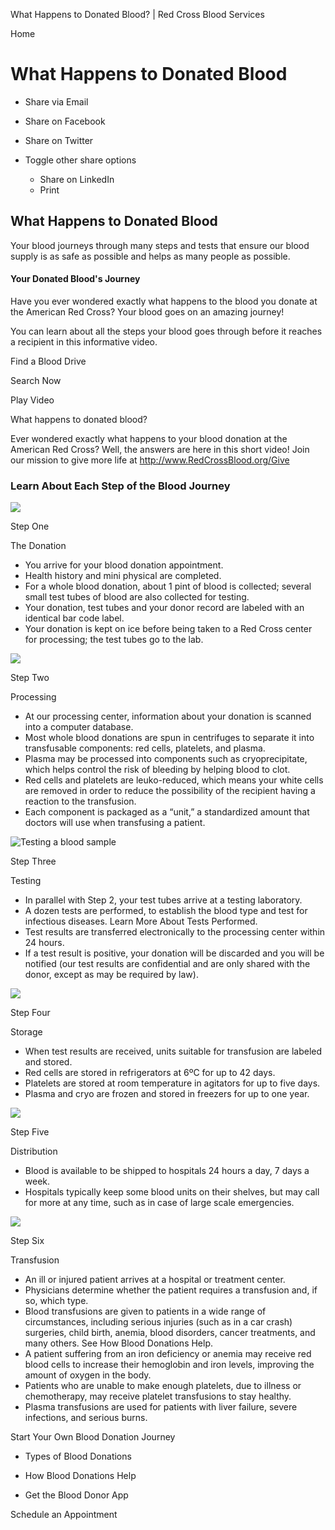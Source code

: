 What Happens to Donated Blood? | Red Cross Blood Services

Home

# What Happens to Donated Blood

*   Share via Email
    
*   Share on Facebook
    
*   Share on Twitter
    
*   Toggle other share options
    
    *   Share on LinkedIn
    *   Print
    
    
    

 

## What Happens to Donated Blood

Your blood journeys through many steps and tests that ensure our blood supply is as safe as possible and helps as many people as possible.

#### Your Donated Blood's Journey

Have you ever wondered exactly what happens to the blood you donate at the American Red Cross? Your blood goes on an amazing journey! 

You can learn about all the steps your blood goes through before it reaches a recipient in this informative video.

 Find a Blood Drive

 Search Now 

  Play Video

What happens to donated blood?

Ever wondered exactly what happens to your blood donation at the American Red Cross? Well, the answers are here in this short video! Join our mission to give more life at http://www.RedCrossBlood.org/Give

### Learn About Each Step of the Blood Journey

![](/content/dam/redcrossblood/rcb/donate-blood/components/839x473-the-donation.jpg.transform/1288/q82/feature/image.jpeg)

Step One

The Donation

*   You arrive for your blood donation appointment.
*   Health history and mini physical are completed.
*   For a whole blood donation, about 1 pint of blood is collected; several small test tubes of blood are also collected for testing.
*   Your donation, test tubes and your donor record are labeled with an identical bar code label.
*   Your donation is kept on ice before being taken to a Red Cross center for processing; the test tubes go to the lab.

![](/content/dam/redcrossblood/rcb/donate-blood/components/488x536-centrifuges.jpg.transform/1288/q82/feature/image.jpeg)

Step Two

Processing

*   At our processing center, information about your donation is scanned into a computer database.
*   Most whole blood donations are spun in centrifuges to separate it into transfusable components: red cells, platelets, and plasma.
*   Plasma may be processed into components such as cryoprecipitate, which helps control the risk of bleeding by helping blood to clot.
*   Red cells and platelets are leuko-reduced, which means your white cells are removed in order to reduce the possibility of the recipient having a reaction to the transfusion.
*   Each component is packaged as a “unit,” a standardized amount that doctors will use when transfusing a patient.

![Testing a blood sample](/content/dam/redcrossblood/rcb/home-page/components/Lab_Testing_Blood.jpg.transform/1288/q82/feature/image.jpeg)

Step Three

Testing

*   In parallel with Step 2, your test tubes arrive at a testing laboratory.
*   A dozen tests are performed, to establish the blood type and test for infectious diseases. Learn More About Tests Performed.
*   Test results are transferred electronically to the processing center within 24 hours.
*   If a test result is positive, your donation will be discarded and you will be notified (our test results are confidential and are only shared with the donor, except as may be required by law).

![](/content/dam/redcrossblood/rcb/donate-blood/components/blood-storage.jpg.transform/1288/q82/feature/image.jpeg)

Step Four

Storage

*   When test results are received, units suitable for transfusion are labeled and stored.
*   Red cells are stored in refrigerators at 6ºC for up to 42 days.
*   Platelets are stored at room temperature in agitators for up to five days.
*   Plasma and cryo are frozen and stored in freezers for up to one year.

![](/content/dam/redcrossblood/rcb/donate-blood/components/839x839-step-five.jpg.transform/1288/q82/feature/image.jpeg)

Step Five

Distribution

*   Blood is available to be shipped to hospitals 24 hours a day, 7 days a week.
*   Hospitals typically keep some blood units on their shelves, but may call for more at any time, such as in case of large scale emergencies.

![](/content/dam/redcrossblood/rcb/donate-blood/components/what-happens-to-donated-blood-pt6.jpg.transform/1288/q82/feature/image.jpeg)

Step Six

Transfusion

*   An ill or injured patient arrives at a hospital or treatment center.
*   Physicians determine whether the patient requires a transfusion and, if so, which type.
*   Blood transfusions are given to patients in a wide range of circumstances, including serious injuries (such as in a car crash) surgeries, child birth, anemia, blood disorders, cancer treatments, and many others. See How Blood Donations Help.
*   A patient suffering from an iron deficiency or anemia may receive red blood cells to increase their hemoglobin and iron levels, improving the amount of oxygen in the body.
*   Patients who are unable to make enough platelets, due to illness or chemotherapy, may receive platelet transfusions to stay healthy.
*   Plasma transfusions are used for patients with liver failure, severe infections, and serious burns.

Start Your Own Blood Donation Journey

*   Types of Blood Donations
    
*   How Blood Donations Help
    
*   Get the Blood Donor App
    

 Schedule an Appointment